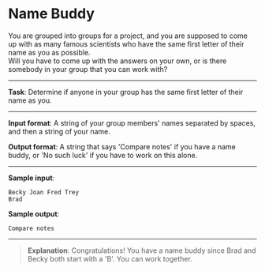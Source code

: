 # Name Buddy

You are grouped into groups for a project, and you are supposed to come up with as many famous scientists who have the same first letter of their name as you as possible.  
Will you have to come up with the answers on your own, or is there somebody in your group that you can work with? 
 
---

**Task**: Determine if anyone in your group has the same first letter of their name as you. 
 
---

**Input format**: A string of your group members' names separated by spaces, and then a string of your name. 
 
**Output format**: A string that says 'Compare notes' if you have a name buddy, or 'No such luck' if you have to work on this alone. 

---
 
**Sample input**:  
```
Becky Joan Fred Trey 
Brad 
``` 

**Sample output**:  
```
Compare notes
```

---

>**Explanation**: Congratulations! You have a name buddy since Brad and Becky both start with a 'B'. You can work together.